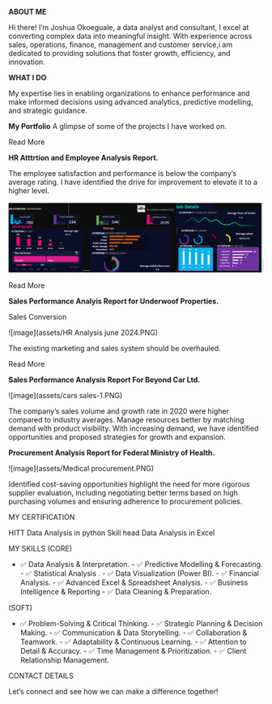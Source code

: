 **ABOUT ME**

Hi there! I’m Joshua Okoeguale, a data analyst and consultant, I excel at converting complex data into meaningful insight. With experience across sales, operations, finance, management and customer service,i am dedicated to providing solutions that foster growth, efficiency, and innovation.

**WHAT I DO**

My expertise lies in enabling organizations to enhance performance and make informed decisions using advanced analytics, predictive modelling, and strategic guidance.


**My Portfolio**
A glimpse of some of the projects I have worked on.

Read More

**HR Atttrtion and Employee Analysis Report.**

The employee satisfaction and performance is below the company’s average rating. I have identified the drive for improvement to elevate it to a higher level.

![image](assets/hR-1.PNG)


Read More

**Sales Performance Analyis Report for Underwoof Properties.**

Sales Conversion

![image](assets/HR Analysis june 2024.PNG)

The existing marketing and sales system should be overhauled.


Read More

**Sales Performance Analysis Report For Beyond Car Ltd.**


![image](assets/cars sales-1.PNG)

The company’s sales volume and growth rate in 2020 were higher compared to industry averages. Manage resources better by matching demand with product visibility. With increasing demand, we have identified opportunities and proposed strategies for growth and expansion.


**Procurement Analysis Report for Federal Ministry of Health.**

![image](assets/Medical procurement.PNG)



Identified cost-saving opportunities highlight the need for more rigorous supplier evaluation, including negotiating better terms based on high purchasing volumes and ensuring adherence to procurement policies.

MY CERTIFICATION

HITT Data Analysis in python
Skill head Data Analysis in Excel

MY SKILLS (CORE)

- ✅ Data Analysis & Interpretation. - ✅ Predictive Modelling & Forecasting. - ✅ Statistical Analysis . - ✅ Data Visualization (Power BI). - ✅ Financial Analysis. - ✅ Advanced Excel & Spreadsheet Analysis. - ✅ Business Intelligence & Reporting - ✅ Data Cleaning & Preparation.

(SOFT)
- ✅ Problem-Solving & Critical Thinking. - ✅ Strategic Planning & Decision Making. - ✅ Communication & Data Storytelling. - ✅ Collaboration & Teamwork. - ✅ Adaptability & Continuous Learning. - ✅ Attention to Detail & Accuracy. - ✅ Time Management & Prioritization. - ✅ Client Relationship Management.

CONTACT DETAILS

Let’s connect and see how we can make a difference together!
